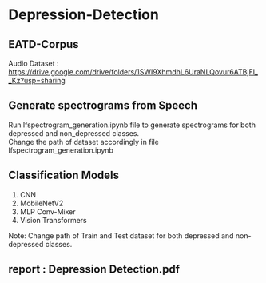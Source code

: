 # Depression-Detection

## EATD-Corpus
Audio Dataset : https://drive.google.com/drive/folders/1SWI9XhmdhL6UraNLQovur6ATBjFl__Kz?usp=sharing

## Generate spectrograms from Speech
Run lfspectrogram_generation.ipynb file to generate spectrograms for both depressed and non_depressed classes.<br>
Change the path of dataset accordingly in file lfspectrogram_generation.ipynb

## Classification Models
1. CNN<br>
2. MobileNetV2<br>
3. MLP Conv-Mixer<br>
4. Vision Transformers<br>

Note: Change path of Train and Test dataset for both depressed and non-depressed classes.

## report : Depression Detection.pdf
